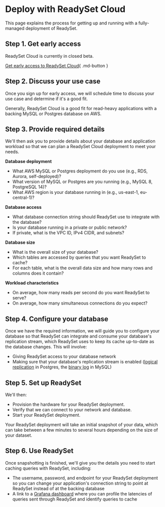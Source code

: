 # Deploy with ReadySet Cloud

This page explains the process for getting up and running with a fully-managed deployment of ReadySet.

## Step 1. Get early access

ReadySet Cloud is currently in closed beta.  

[Get early access to ReadySet Cloud](https://readysettech.typeform.com/to/BqovNk8A?typeform-source=readyset.io){ .md-button }

## Step 2. Discuss your use case

Once you sign up for early access, we will schedule time to discuss your use case and determine if it's a good fit.

Generally, ReadySet Cloud is a good fit for read-heavy applications with a backing MySQL or Postgres database on AWS.

## Step 3. Provide required details

We'll then ask you to provide details about your database and application workload so that we can plan a ReadySet Cloud deployment to meet your needs.

**Database deployment**

- What AWS MySQL or Postgres deployment do you use (e.g., RDS, Aurora, self-deployed)?
- What version of MySQL or Postgres are you running (e.g., MySQL 8, PostgreSQL 14)?
- What AWS region is your database running in (e.g., us-east-1, eu-central-1)?

**Database access**

- What database connection string should ReadySet use to integrate with the database?
- Is your database running in a private or public network?
- If private, what is the VPC ID, IPv4 CIDR, and subnets?

**Database size**

- What is the overall size of your database?
- Which tables are accessed by queries that you want ReadySet to cache?
- For each table, what is the overall data size and how many rows and columns does it contain?

**Workload characteristics**

- On average, how many reads per second do you want ReadySet to serve?
- On average, how many simultaneous connections do you expect?

## Step 4. Configure your database

Once we have the required information, we will guide you to configure your database so that ReadySet can integrate and consume your database's replication stream, which ReadySet uses to keep its cache up-to-date as the database changes. This will involve:

- Giving ReadySet access to your database network
- Making sure that your database's replication stream is enabled ([logical replication](https://www.postgresql.org/docs/current/logical-replication.html) in Postgres, the [binary log](https://dev.mysql.com/doc/refman/5.7/en/binary-log.html) in MySQL)

## Step 5. Set up ReadySet

We'll then:

- Provision the hardware for your ReadySet deployment.
- Verify that we can connect to your network and database.
- Start your ReadySet deployment.

Your ReadySet deployment will take an initial snapshot of your data, which can take between a few minutes to several hours depending on the size of your dataset.

## Step 6. Use ReadySet

Once snapshotting is finished, we'll give you the details you need to start caching queries with ReadySet, including:

- The username, password, and endpoint for your ReadySet deployment so you can change your application's connection string to point at ReadySet instead of at the backing database
- A link to a [Grafana dashboard](../reference/dashboard.md) where you can profile the latencies of queries sent through ReadySet and identify queries to cache

